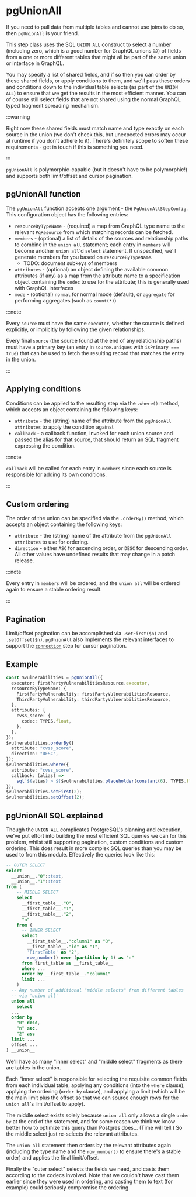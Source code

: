 # pgUnionAll

If you need to pull data from multiple tables and cannot use joins to do so,
then `pgUnionAll` is your friend.

This step class uses the SQL `UNION ALL` construct to select a number
(including zero, which is a good number for GraphQL unions :wink:) of fields
from a one or more different tables that might all be part of the same union or
interface in GraphQL.

You may specify a list of shared fields, and if so then you can order by these
shared fields, or apply conditions to them, and we'll pass these orders and
conditions down to the individual table selects (as part of the `UNION ALL`) to
ensure that we get the results in the most efficient manner. You can of course
still select fields that are not shared using the normal GraphQL typed fragment
spreading mechanism.

:::warning

Right now these shared fields must match name and type exactly on each source
in the union (we don't check this, but unexpected errors may occur at runtime
if you don't adhere to it). There's definitely scope to soften these
requirements - get in touch if this is something you need.

:::

`pgUnionAll` is polymorphic-capable (but it doesn't
have to be polymorphic!) and supports both limit/offset and cursor pagination.

## pgUnionAll function

The `pgUnionAll` function accepts one argument - the `PgUnionAllStepConfig`.
This configuration object has the following entries:

- `resourceByTypeName` - (required) a map from GraphQL type name to the relevant
  `PgResource` from which matching records can be fetched.
- `members` - (optional) a list of details of the sources and relationship
  paths to combine in the `union all` statement; each entry in `members` will
  become another `union all`'d `select` statement. If unspecified, we'll generate
  members for you based on `resourceByTypeName`.
  - TODO: document subkeys of members
- `attributes` - (optional) an object defining the available common attributes
  (if any) as a map from the attribute name to a specification object
  containing the `codec` to use for the attribute; this is generally used with
  GraphQL interfaces
- `mode` - (optional) `normal` for normal mode (default), or `aggregate` for
  performing aggregates (such as `count(*)`)

:::note

Every `source` must have the same `executor`, whether the source is defined
explicitly, or implicitly by following the given relationships.

Every final `source` (the source found at the end of any relationship paths)
must have a primary key (an entry in `source.uniques` with
`isPrimary === true`) that can be used to fetch the resulting record that
matches the entry in the union.

:::

## Applying conditions

Conditions can be applied to the resulting step via the `.where()` method,
which accepts an object containing the following keys:

- `attribute` - the (string) name of the attribute from the `pgUnionAll`
  `attributes` to apply the condition against
- `callback` - a callback function, invoked for each union source and passed
  the alias for that source, that should return an SQL fragment expressing the
  condition.

:::note

`callback` will be called for each entry in `members` since each source is
responsible for adding its own conditions.

:::

## Custom ordering

The order of the union can be specified via the `.orderBy()` method,
which accepts an object containing the following keys:

- `attribute` - the (string) name of the attribute from the `pgUnionAll`
  `attributes` to use for ordering.
- `direction` - either `ASC` for ascending order, or `DESC` for descending
  order. All other values have undefined results that may change in a patch
  release.

:::note

Every entry in `members` will be ordered, and the `union all` will be ordered again
to ensure a stable ordering result.

:::

## Pagination

Limit/offset pagination can be accomplished via `.setFirst($n)` and
`.setOffset($n)`. `pgUnionAll` also implements the relevant interfaces to
support the [`connection`](../standard-steps/connection.md) step for cursor
pagination.

## Example

```ts
const $vulnerabilities = pgUnionAll({
  executor: firstPartyVulnerabilitiesResource.executor,
  resourceByTypeName: {
    FirstPartyVulnerability: firstPartyVulnerabilitiesResource,
    ThirdPartyVulnerability: thirdPartyVulnerabilitiesResource,
  },
  attributes: {
    cvss_score: {
      codec: TYPES.float,
    },
  },
});
$vulnerabilities.orderBy({
  attribute: "cvss_score",
  direction: "DESC",
});
$vulnerabilities.where({
  attribute: "cvss_score",
  callback: (alias) =>
    sql`${alias} > ${$vulnerabilities.placeholder(constant(6), TYPES.float)}`,
});
$vulnerabilities.setFirst(2);
$vulnerabilities.setOffset(2);
```

## pgUnionAll SQL explained

Though the `UNION ALL` complicates PostgreSQL's planning and execution, we've
put effort into building the most efficient SQL queries we can for this
problem, whilst still supporting pagination, custom conditions and custom
ordering. This does result in more complex SQL queries than you may be used
to from this module. Effectively the queries look like this:

```sql
-- OUTER SELECT
select
  __union__."0"::text,
  __union__."1"::text
from (
    -- MIDDLE SELECT
    select
      __first_table__."0",
      __first_table__."1",
      __first_table__."2",
      "n"
    from (
      -- INNER SELECT
      select
        __first_table__."column1" as "0",
        __first_table__."id" as "1",
        'FirstTable' as "2",
        row_number() over (partition by 1) as "n"
      from first_table as __first_table__
      where ...
      order by __first_table__."column1"
      limit ...
    )
  -- Any number of additional "middle selects" from different tables
  -- via 'union all'
  union all
    select
  ...
  order by
    "0" desc,
    "n" asc,
    "2" asc
  limit ...
  offset ...
) __union__
```

We'll have as many "inner select" and "middle select" fragments as there are
tables in the union.

Each "inner select" is responsible for selecting the requisite common fields
from each individual table, applying any conditions (into the `where` clause),
applying the ordering (`order by` clause), and applying a limit (which will be
the main limit plus the offset so that we can source enough rows for the
`union all`'s limit/offset to apply).

The middle select exists solely because `union all` only
allows a single `order by` at the end of the statement, and for some reason we
think we know better how to optimize this query than Postgres does... (Time
will tell.) So the middle select just re-selects the relevant attributes.

The `union all` statement then orders by the relevant attributes again
(including the type name and the `row_number()` to ensure there's a stable
order) and applies the final limit/offset.

Finally the "outer select" selects the fields we need, and casts them according
to the codecs involved. Note that we couldn't have cast them earlier since they
were used in ordering, and casting them to text (for example) could seriously
compromise the ordering.
